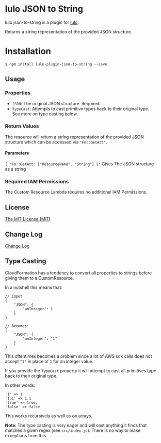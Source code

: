 # lulo JSON to String

lulo json-to-string is a plugin for [lulo](https://github.com/carlnordenfelt/lulo).

Returns a string representation of the provided JSON structure. 

# Installation
```
$ npm install lulo-plugin-json-to-string --save
```

## Usage
### Properties
* `JSON`: The original JSON structure. Required.
* `TypeCast`: Attempts to cast primitive types back to their original type. See more on type casting below.
### Return Values
The resource will return a string representation of the provided JSON structure which can be accessed via `"Fn::GetAtt"`.

#### Parameters
`{ "Fn::GetAtt: ["ResourceName", "String"] }"`
Gives The JSON structure as a string

### Required IAM Permissions
The Custom Resource Lambda requires no additional IAM Permissions.

## License
[The MIT License (MIT)](/LICENSE)

## Change Log
[Change Log](/CHANGELOG.md)


## Type Casting
CloudFormation has a tendency to convert all properties to strings before giving them to a CustomResource.

In a nutshell this means that:
```
// Input
{
    "JSON": {
        "anInteger": 1
    }
}

// Becomes:
{
    "JSON": {
        "anInteger": "1"
    }
}
```

This oftentimes becomes a problem since a lot of AWS sdk calls does not accept `"1"` in place of `1` for an integer value.

If you provide the `TypeCast` property it will attempt to cast all primitives type back to their original type.

In other words:
```
'1' => 1
'1.1' => 1.1
'true' => true,
'false' => false
```
This works recursively as well as on arrays.

**Note:** The type casting is very eager and will cast anything it finds that matches a given regex (see `src/index.js`).
There is no way to make exceptions from this.
